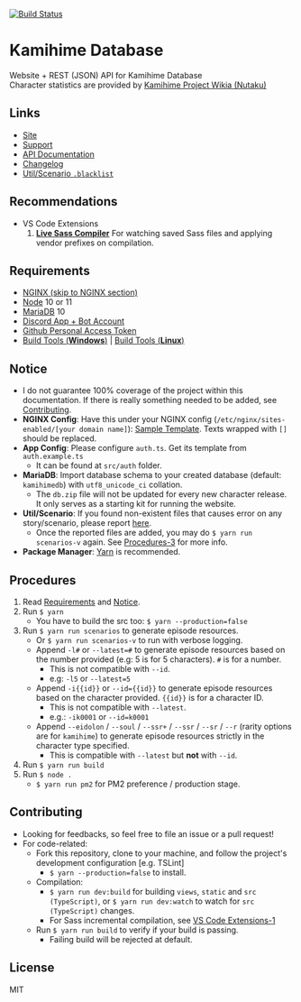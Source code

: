 [![Build Status](https://travis-ci.org/gazmull/kamihime-database.svg?branch=master)](https://travis-ci.org/gazmull/kamihime-database)
# Kamihime Database
Website + REST (JSON) API for Kamihime Database
<br> Character statistics are provided by [Kamihime Project Wikia (Nutaku)](https://kamihime-project.wikia.com)

## Links
- [Site](https://kamihimedb.thegzm.space)
- [Support](http://support.thegzm.space)
- [API Documentation](https://gazmull.github.io/kamihime-database)
- [Changelog](/CHANGELOG.md)
- [Util/Scenario `.blacklist`](https://gist.github.com/gazmull/45cd187e4a476795bcef630a8018e1a6)

## Recommendations
- VS Code Extensions
    1. **[Live Sass Compiler](https://marketplace.visualstudio.com/items?itemName=ritwickdey.live-sass)** For watching saved Sass files and applying vendor prefixes on compilation.

## Requirements
- [NGINX (skip to NGINX section)](http://blog.danyll.com/setting-up-express-with-nginx-and-pm2/)
- [Node](https://nodejs.org) 10 or 11
- [MariaDB](https://mariadb.org) 10
- [Discord App + Bot Account](https://discordapp.com/developers/applications/me)
- [Github Personal Access Token](https://github.com/settings/tokens)
- [Build Tools (**Windows**)](https://github.com/felixrieseberg/windows-build-tools) | [Build Tools (**Linux**)](https://superuser.com/questions/352000/whats-a-good-way-to-install-build-essentials-all-common-useful-commands-on)

## Notice
- I do not guarantee 100% coverage of the project within this documentation. If there is really something needed to be added, see [Contributing](#Contributing).
- **NGINX Config**: Have this under your NGINX config (`/etc/nginx/sites-enabled/[your domain name]`): [Sample Template](https://gist.github.com/gazmull/85ea4cacc30647d8afc8ef910b2291a7). Texts wrapped with `[]` should be replaced.
- **App Config**: Please configure `auth.ts`. Get its template from `auth.example.ts`
    - It can be found at `src/auth` folder.
- **MariaDB**: Import database schema to your created database (default: `kamihimedb`) with `utf8_unicode_ci` collation.
    - The `db.zip` file will not be updated for every new character release. It only serves as a starting kit for running the website.
- **Util/Scenario**: If you found non-existent files that causes error on any story/scenario, please report [here](https://gist.github.com/gazmull/45cd187e4a476795bcef630a8018e1a6).
    - Once the reported files are added, you may do `$ yarn run scenarios-v` again. See [Procedures-3](#Procedures) for more info.
- **Package Manager**: [Yarn](https://yarnpkg.com/en/docs/getting-started) is recommended.

## Procedures
1. Read [Requirements](#Requirements) and [Notice](#Notice).
2. Run `$ yarn`
    - You have to build the src too: `$ yarn --production=false`
3. Run `$ yarn run scenarios` to generate episode resources.
    - Or `$ yarn run scenarios-v` to run with verbose logging.
    - Append `-l#` or `--latest=#` to generate episode resources based on the number provided (e.g: 5 is for 5 characters). `#` is for a number.
        - This is not compatible with `--id`.
        - e.g: `-l5` or `--latest=5`
    - Append `-i{{id}}` or `--id={{id}}` to generate episode resources based on the character provided. `{{id}}` is for a character ID.
        - This is not compatible with `--latest`.
        - e.g.: `-ik0001` or `--id=k0001`
    - Append `--eidolon` / `--soul` / `--ssr+` / `--ssr` / `--sr` / `--r` (rarity options are for `kamihime`) to generate episode resources strictly in the character type specified.
        - This is compatible with `--latest` but **not** with `--id`.
4. Run `$ yarn run build`
5. Run `$ node .`
    - `$ yarn run pm2` for PM2 preference / production stage.

## Contributing
- Looking for feedbacks, so feel free to file an issue or a pull request!
- For code-related:
    - Fork this repository, clone to your machine, and follow the project's development configuration [e.g. TSLint]
        - `$ yarn --production=false` to install.
    - Compilation:
      - `$ yarn run dev:build` for building `views`, `static` and `src (TypeScript)`, or `$ yarn run dev:watch` to watch for `src (TypeScript)` changes.
      - For Sass incremental compilation, see [VS Code Extensions-1](#Recommendations)
    - Run `$ yarn run build` to verify if your build is passing.
        - Failing build will be rejected at default.

## License
MIT
